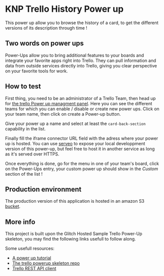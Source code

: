# KNP Trello History Power up

This power up allow you to browse the history of a card, to get the different
versions of its description through time !

## Two words on power ups

Power-Ups allow you to bring additional features to your boards and integrate
your favorite apps right into Trello. They can pull information and data from
outside services directly into Trello, giving you clear perspective on your
favorite tools for work.

## How to test

First thing, you need to be an administrator of a Trello Team, then head up for
[the trello Power up managment panel](https://trello.com/power-ups/admin). Here
you can see the different teams for which you can enable / disable or create new
power ups. Click on your team name, then click on create a Power-up button.

Give your power up a name and select at least the `card-back-section` capability
in the list.

Finally fill the iframe connector URL field with the adress where your power up
is hosted. You can use [serveo](https://serveo.net/) to expose your local
developpment version of this power-up, but feel free to host it in another
service as long as it's served over HTTPS.

Once everything is done, go for the menu in one of your team's board, click on
the Power-Ups entry, your custom power up should show in the *Custom* section
of the list !

## Production environment

The production version of this application is hosted in an amazon S3
[bucket](https://trello-history-powerup.s3.eu-west-3.amazonaws.com/index.html).

## More info

This project is built upon the Glitch Hosted Sample Trello Power-Up skeleton,
you may find the following links usefull to follow along.

Some usefull resources:
- [A power up tutorial](https://tech.trello.com/power-up-tutorial-part-one/)
- [The trello powerup skeleton repo](https://github.com/trello/glitch-trello-power-up)
- [Trello REST API client](https://developers.trello.com/reference/#rest-api-client)

